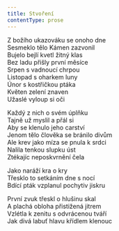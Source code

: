 ```yaml
---
title: Stvoření
contentType: prose
---
```


<section>

Z božího ukazováku se onoho dne  
Sesmeklo tělo Kámen zazvonil  
Bujelo bejlí kvetl žitný klas  
Bez ladu přišly první měsíce  
Srpen s vadnoucí chrpou  
Listopad s oharkem luny  
Únor s kostřičkou ptáka  
Květen zelení znaven  
Užaslé vyloup si oči

Každý z nich o svém úplňku  
Tajně už myslil a přál si  
Aby se klenulo jeho carství  
Jenom tělo člověka se bránilo divům  
Ale krev jako míza se pnula k srdci  
Nalila tenkou slupku úst  
Ztékajíc neposkvrnění čela

Jako naráží kra o kry  
Třesklo to setkáním dne s nocí  
Bdící pták vzplanul pochytiv jiskru

První zvuk třeskl o hlušinu skal  
A plachá obloha přistižená jitrem  
Vzlétla k zenitu s odvrácenou tváří  
Jak divá labuť hlavu křídlem klenouc

</section>
